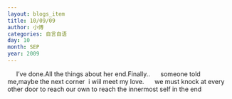 ```yaml
---
layout: blogs_item
title: 10/09/09
author: 小傅
categories: 自言自语
day: 10
month: SEP
year: 2009
---
```




&nbsp;&nbsp;&nbsp;&nbsp; I’ve done.All the things about her
end.Finally..
&nbsp;&nbsp;&nbsp;&nbsp; someone told me,maybe the next
corner&nbsp; i wiil meet my love.
&nbsp;&nbsp;&nbsp;&nbsp; we must knock at every other door to
reach our own to reach the innermost self in the end


